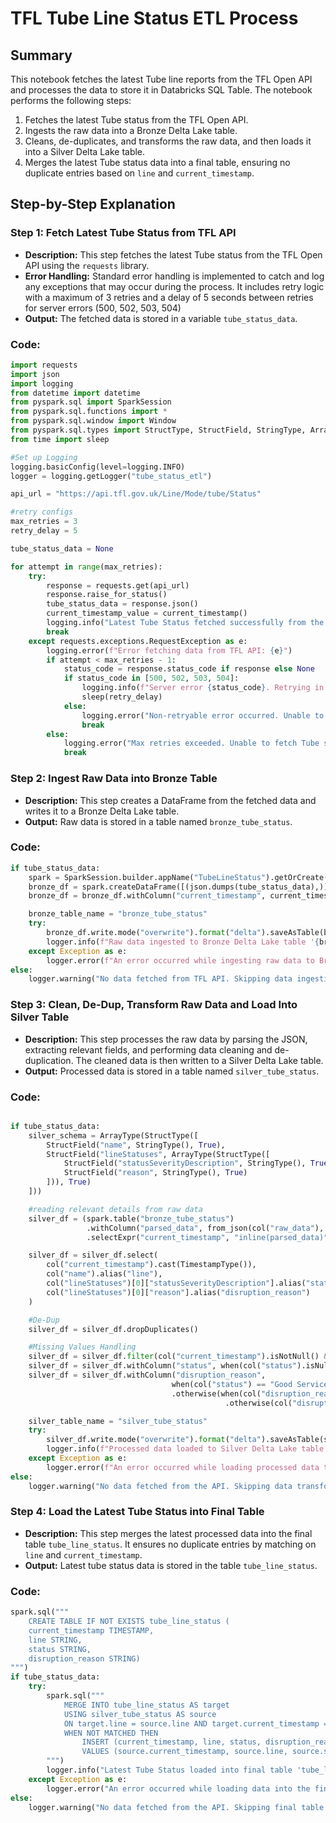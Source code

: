 # TFL Tube Line Status ETL Process

## Summary

This notebook fetches the latest Tube line reports from the TFL Open API and processes the data to store it in Databricks SQL Table. The notebook performs the following steps:

1. Fetches the latest Tube status from the TFL Open API.
2. Ingests the raw data into a Bronze Delta Lake table.
3. Cleans, de-duplicates, and transforms the raw data, and then loads it into a Silver Delta Lake table.
4. Merges the latest Tube status data into a final table, ensuring no duplicate entries based on `line` and `current_timestamp`.

## Step-by-Step Explanation

### Step 1: Fetch Latest Tube Status from TFL API

- **Description:** This step fetches the latest Tube status from the TFL Open API using the `requests` library.
- **Error Handling:** Standard error handling is implemented to catch and log any exceptions that may occur during the process. It includes retry logic with a maximum of 3 retries and a delay of 5 seconds between retries for server errors (500, 502, 503, 504)
- **Output:** The fetched data is stored in a variable `tube_status_data`.

### Code:
```python
import requests
import json 
import logging
from datetime import datetime
from pyspark.sql import SparkSession
from pyspark.sql.functions import *
from pyspark.sql.window import Window
from pyspark.sql.types import StructType, StructField, StringType, ArrayType, TimestampType
from time import sleep

#Set up Logging
logging.basicConfig(level=logging.INFO)
logger = logging.getLogger("tube_status_etl")

api_url = "https://api.tfl.gov.uk/Line/Mode/tube/Status"

#retry configs
max_retries = 3
retry_delay = 5

tube_status_data = None

for attempt in range(max_retries):
    try:
        response = requests.get(api_url)
        response.raise_for_status() 
        tube_status_data = response.json()
        current_timestamp_value = current_timestamp()
        logging.info("Latest Tube Status fetched successfully from the TFL API.")
        break
    except requests.exceptions.RequestException as e:
        logging.error(f"Error fetching data from TFL API: {e}")
        if attempt < max_retries - 1:
            status_code = response.status_code if response else None
            if status_code in [500, 502, 503, 504]: 
                logging.info(f"Server error {status_code}. Retrying in {retry_delay} seconds...")
                sleep(retry_delay)
            else:
                logging.error("Non-retryable error occurred. Unable to fetch Tube status data.")
                break
        else:
            logging.error("Max retries exceeded. Unable to fetch Tube status data.")
            break
```
### Step 2: Ingest Raw Data into Bronze Table

- **Description:** This step creates a DataFrame from the fetched data and writes it to a Bronze Delta Lake table.
- **Output:** Raw data is stored in a table named `bronze_tube_status`.
### Code:
```python
if tube_status_data:
    spark = SparkSession.builder.appName("TubeLineStatus").getOrCreate()
    bronze_df = spark.createDataFrame([(json.dumps(tube_status_data),)], ["raw_data"])
    bronze_df = bronze_df.withColumn("current_timestamp", current_timestamp_value)

    bronze_table_name = "bronze_tube_status"
    try:
        bronze_df.write.mode("overwrite").format("delta").saveAsTable(bronze_table_name)
        logger.info(f"Raw data ingested to Bronze Delta Lake table '{bronze_table_name}' successfully.")
    except Exception as e:
        logger.error(f"An error occurred while ingesting raw data to Bronze Delta Lake table '{bronze_table_name}': {e}")
else:
    logger.warning("No data fetched from TFL API. Skipping data ingestion.")
```
### Step 3: Clean, De-Dup, Transform Raw Data and Load Into Silver Table

- **Description:** This step processes the raw data by parsing the JSON, extracting relevant fields, and performing data cleaning and de-duplication. The cleaned data is then written to a Silver Delta Lake table.
- **Output:** Processed data is stored in a table named `silver_tube_status`.
### Code:
```python

if tube_status_data:
    silver_schema = ArrayType(StructType([
        StructField("name", StringType(), True),
        StructField("lineStatuses", ArrayType(StructType([
            StructField("statusSeverityDescription", StringType(), True),
            StructField("reason", StringType(), True)
        ])), True)
    ]))

    #reading relevant details from raw data
    silver_df = (spark.table("bronze_tube_status")
                 .withColumn("parsed_data", from_json(col("raw_data"), silver_schema))
                 .selectExpr("current_timestamp", "inline(parsed_data)"))

    silver_df = silver_df.select(
        col("current_timestamp").cast(TimestampType()),
        col("name").alias("line"),
        col("lineStatuses")[0]["statusSeverityDescription"].alias("status"),
        col("lineStatuses")[0]["reason"].alias("disruption_reason")
    )

    #De-Dup
    silver_df = silver_df.dropDuplicates()

    #Missing Values Handling
    silver_df = silver_df.filter(col("current_timestamp").isNotNull() & col("line").isNotNull())
    silver_df = silver_df.withColumn("status", when(col("status").isNull(), "unknown").otherwise(col("status")))
    silver_df = silver_df.withColumn("disruption_reason", 
                                    when(col("status") == "Good Service", "No disruption")
                                    .otherwise(when(col("disruption_reason").isNull(), "unknown")
                                                .otherwise(col("disruption_reason"))))

    silver_table_name = "silver_tube_status"
    try:
        silver_df.write.mode("overwrite").format("delta").saveAsTable(silver_table_name)
        logger.info(f"Processed data loaded to Silver Delta Lake table '{silver_table_name}' successfully.")
    except Exception as e:
        logger.error(f"An error occurred while loading processed data to Silver Delta Lake table '{silver_table_name}': {e}")
else:
    logger.warning("No data fetched from the API. Skipping data transformation and loading.")
```
### Step 4: Load the Latest Tube Status into Final Table

- **Description:** This step merges the latest processed data into the final table `tube_line_status`. It ensures no duplicate entries by matching on `line` and `current_timestamp`.
- **Output:** Latest tube status data is stored in the table `tube_line_status`.
### Code:
```python
spark.sql("""
    CREATE TABLE IF NOT EXISTS tube_line_status (
    current_timestamp TIMESTAMP,
    line STRING,
    status STRING,
    disruption_reason STRING)
""")
if tube_status_data:
    try:
        spark.sql("""
            MERGE INTO tube_line_status AS target
            USING silver_tube_status AS source
            ON target.line = source.line AND target.current_timestamp = source.current_timestamp
            WHEN NOT MATCHED THEN
                INSERT (current_timestamp, line, status, disruption_reason)
                VALUES (source.current_timestamp, source.line, source.status, source.disruption_reason)
        """)
        logger.info("Latest Tube Status loaded into final table 'tube_line_status' successfully.")
    except Exception as e:
        logger.error("An error occurred while loading data into the final table 'tube_line_status':", e)
else:
    logger.warning("No data fetched from the API. Skipping final table update.")
```
